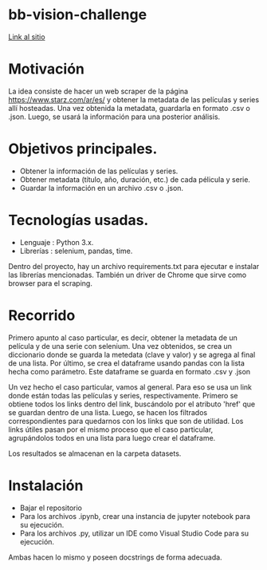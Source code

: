 # bb-vision-challenge

[Link al sitio](https://www.starz.com/ar/es/)

# Motivación 

La idea consiste de hacer un web scraper de la página https://www.starz.com/ar/es/ y obtener la metadata de las películas y series allí hosteadas.
Una vez obtenida la metadata, guardarla en formato .csv o .json.
Luego, se usará la información para una posterior análisis.

# Objetivos principales.

* Obtener la información de las películas y series.
* Obtener metadata (título, año, duración, etc.) de cada pélicula y serie.
* Guardar la información en un archivo .csv o .json.

# Tecnologías usadas.

* Lenguaje : Python 3.x.
* Librerías : selenium, pandas, time.

Dentro del proyecto, hay un archivo requirements.txt para ejecutar e instalar las librerías mencionadas.
También un driver de Chrome que sirve como browser para el scraping.

# Recorrido

Primero apunto al caso particular, es decir, obtener la metadata de un película y de una serie con selenium.
Una vez obtenidos, se crea un diccionario donde se guarda la metedata (clave y valor) y se agrega al final de una lista.
Por último, se crea el dataframe usando pandas con la lista hecha como parámetro. Este dataframe se guarda en formato .csv y .json

Un vez hecho el caso particular, vamos al general.
Para eso se usa un link donde están todas las películas y series, respectivamente.
Primero se obtiene todos los links dentro del link, buscándolo por el atributo 'href' que se guardan dentro de una lista.
Luego, se hacen los filtrados correspondientes para quedarnos con los links que son de utilidad.
Los links útiles pasan por el mismo proceso que el caso particular, agrupándolos todos en una lista para luego crear el dataframe.

Los resultados se almacenan en la carpeta datasets.

# Instalación

* Bajar el repositorio
* Para los archivos .ipynb, crear una instancia de jupyter notebook para su ejecución.
* Para los archivos .py, utilizar un IDE como Visual Studio Code para su ejecución.

Ambas hacen lo mismo y poseen docstrings de forma adecuada.

















